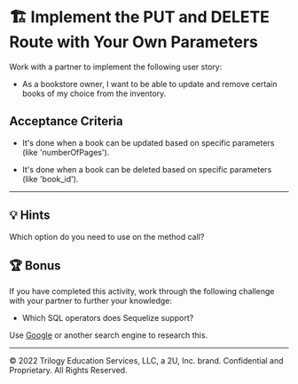 # 🏗️ Implement the PUT and DELETE Route with Your Own Parameters

Work with a partner to implement the following user story:

* As a bookstore owner, I want to be able to update and remove certain books of my choice from the inventory.

## Acceptance Criteria

* It's done when a book can be updated based on specific parameters (like 'numberOfPages').

* It's done when a book can be deleted based on specific parameters (like 'book_id').

---

## 💡 Hints

Which option do you need to use on the method call?

## 🏆 Bonus

If you have completed this activity, work through the following challenge with your partner to further your knowledge:

* Which SQL operators does Sequelize support?

Use [Google](https://www.google.com) or another search engine to research this.

---
© 2022 Trilogy Education Services, LLC, a 2U, Inc. brand. Confidential and Proprietary. All Rights Reserved.
